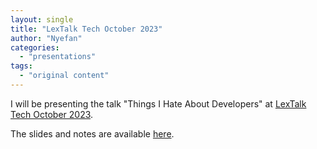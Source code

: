 ```yaml
---
layout: single
title: "LexTalk Tech October 2023"
author: "Nyefan"
categories:
  - "presentations"
tags:
  - "original content"
---
```

I will be presenting the talk "Things I Hate About Developers" at [LexTalk Tech October 2023](https://lextalk.tech/).

The slides and notes are available [here](https://nyefan.org/slides/2023-10-12-LexTalk-Tech.html).